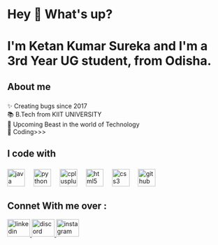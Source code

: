 <h1 align="left">Hey 👋 What's up?</h1>

###

<h1 align="left">I'm Ketan Kumar Sureka and I'm a 3rd Year UG student, from Odisha.</h1>

###

<h2 align="left">About me</h2>

###

<p align="left">✨ Creating bugs since 2017<br>📚 B.Tech from KIIT UNIVERSITY<br>🎯 Upcoming Beast in the world of Technology<br>🎲 Coding>>></p>

###

<h2 align="left">I code with</h2>

###

<div align="left">
  <img src="https://cdn.jsdelivr.net/gh/devicons/devicon/icons/java/java-original.svg" height="40" alt="java logo"  />
  <img width="12" />
  <img src="https://cdn.jsdelivr.net/gh/devicons/devicon/icons/python/python-original.svg" height="40" alt="python logo"  />
  <img width="12" />
  <img src="https://cdn.jsdelivr.net/gh/devicons/devicon/icons/cplusplus/cplusplus-original.svg" height="40" alt="cplusplus logo"  />
  <img width="12" />
  <img src="https://cdn.jsdelivr.net/gh/devicons/devicon/icons/html5/html5-original.svg" height="40" alt="html5 logo"  />
  <img width="12" />
  <img src="https://cdn.jsdelivr.net/gh/devicons/devicon/icons/css3/css3-original.svg" height="40" alt="css3 logo"  />
  <img width="12" />
  <img src="https://cdn.jsdelivr.net/gh/devicons/devicon/icons/github/github-original.svg" height="40" alt="github logo"  />
</div>

###
<h2 align="left">Connet With me over : </h2>
<div align="left">
  <a href="https://www.linkedin.com/in/ketan-kumar-sureka-048785212/" target="_blank">
    <img src="https://raw.githubusercontent.com/maurodesouza/profile-readme-generator/master/src/assets/icons/social/linkedin/default.svg" width="52" height="40" alt="linkedin logo"  />
  </a>
  <a href="https://discordapp.com/users/GODxKongOP" target="_blank">
    <img src="https://raw.githubusercontent.com/maurodesouza/profile-readme-generator/master/src/assets/icons/social/discord/default.svg" width="52" height="40" alt="discord logo"  />
  </a>
  <a href="https://www.instagram.com/_.ketaaaaaann._/" target="_blank">
    <img src="https://raw.githubusercontent.com/maurodesouza/profile-readme-generator/master/src/assets/icons/social/instagram/default.svg" width="52" height="40" alt="instagram logo"  />
  </a>
</div>

###

<!---
ketan-sureka/ketan-sureka is a ✨ special ✨ repository because its `README.md` (this file) appears on your GitHub profile.
You can click the Preview link to take a look at your changes.
--->
